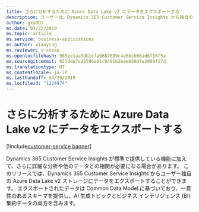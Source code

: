 ```yaml
---
title: さらに分析するために Azure Data Lake v2 にデータをエクスポートする
description: ユーザーは、Dynamics 365 Customer Service Insights から独自の Azure Data Lake v2 ストレージにデータをエクスポートして、詳細に分析したり、他のデータと相関させたりできます。
author: gxy001
ms.date: 03/22/2019
ms.topic: article
ms.service: business-applications
ms.author: xiaoying
ms.reviewer: v-stsau
ms.openlocfilehash: 965ee1aa3db1cfa96b7699c4e6bcb66ad6f10f5a
ms.sourcegitcommit: 921dde7a25596a81c049162eee650d7a2009f17d
ms.translationtype: HT
ms.contentlocale: ja-JP
ms.lasthandoff: 04/29/2019
ms.locfileid: "1224974"
---
```

# <a name="export-data-to-azure-data-lake-v2-for-further-analysis"></a>さらに分析するために Azure Data Lake v2 にデータをエクスポートする
[!include[customer-service banner](../../../includes/dynamics365-ai-customer-service.md)]


Dynamics 365 Customer Service Insights が標準で提供している機能に加えて、さらに詳細な分析や他のデータとの相関が必要になる場合があります。 このリリースでは、Dynamics 365 Customer Service Insights からユーザー独自の Azure Data Lake v2 ストレージにデータをエクスポートすることができます。 エクスポートされたデータは Common Data Model に基づいており、一貫性のあるスキーマを提供し、AI 生成トピックとビジネス インテリジェンス (BI) 集約データの両方を含みます。
